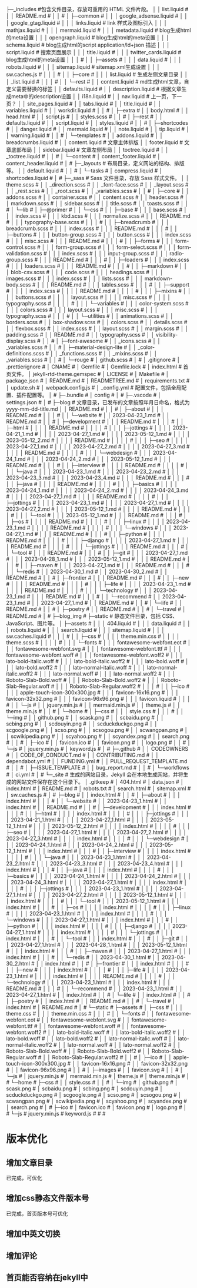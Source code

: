 ├─_includes                                          #包含文件目录，存放可重用的 HTML 文件片段。
│  │  list.liquid                                    #
│  │  README.md                                      #
│  │                                                 #
│  ├─common                                          #
│  │  │  google_adsense.liquid                       #
│  │  │  google_gtag.liquid                          #
│  │  │  links.liquid                                # link 样式及图标引入
│  │  │  mathjax.liquid                              #
│  │  │  mermaid.liquid                              #
│  │  │  metadata.liquid                             # blog生成html的meta设置
│  │  │  opengraph.liquid                            # blog生成html的meta设置
│  │  │  schema.liquid                               # blog生成html的script application/ld+json 描述
│  │  │  script.liquid                               # 搜索页面展示
│  │  │  title.liquid                                #
│  │  │  twitter_cards.liquid                        # blog生成html的meta设置
│  │  │                                              #
│  │  ├─assets                                       #
│  │  │      data.liquid                             #
│  │  │      robots.liquid                           #
│  │  │      sitemap.liquid                          # sitemap.xml生成设置
│  │  │      sw.caches.js                            #
│  │  │                                              #
│  │  ├─core                                         #
│  │  │      list.liquid                             # 生成左侧文章目录
│  │  │      _list.liquid                            #
│  │  │                                              #
│  │  └─rest                                         #
│  │          content.liquid                         # md生成html文章，自定义需要替换的标签
│  │          defaults.liquid                        #
│  │          description.liquid                     # 根据文章生成meta中的description设置
│  │          i18n.liquid                            #
│  │          nav.liquid                             # 上一页，下一页？
│  │          site_pages.liquid                      #
│  │          tabs.liquid                            #
│  │          title.liquid                           #
│  │          variables.liquid                       #
│  │          workdir.liquid                         #
│  │                                                 #
│  ├─extra                                           #
│  │      body.html                                  #
│  │      head.html                                  #
│  │      script.js                                  #
│  │      styles.scss                                #
│  │                                                 #
│  ├─rest                                            #
│  │      defaults.liquid                            #
│  │      script.liquid                              #
│  │      styles.liquid                              #
│  │                                                 #
│  ├─shortcodes                                      #
│  │      danger.liquid                              #
│  │      mermaid.liquid                             #
│  │      note.liquid                                #
│  │      tip.liquid                                 #
│  │      warning.liquid                             #
│  │                                                 #
│  └─templates                                       #
│      │  addons.liquid                              #
│      │  breadcrumbs.liquid                         #
│      │  content.liquid                             # 文章主体排版
│      │  footer.liquid                              # 文章底部布局
│      │  sidebar.liquid                             # 文章左侧布局
│      │  toctree.liquid                             #
│      │  _toctree.liquid                            #
│      │                                             #
│      └─content                                     #
│              content_footer.liquid                 #
│              content_header.liquid                 #
│                                                    #
├─_layouts                                           # 布局目录，定义网站的结构、排版等。
│  │  default.liquid                                 #
│  │                                                 #
│  └─tasks                                           #
│          compress.liquid                           #
│          shortcodes.liquid                         #
│                                                    #
├─_sass                                              # Sass 文件目录，存放 Sass 样式文件。
│  │  theme.scss                                     #
│  │  _direction.scss                                #
│  │  _font-face.scss                                #
│  │  _layout.scss                                   #
│  │  _rest.scss                                     #
│  │  _root.scss                                     #
│  │  _variables.scss                                #
│  │                                                 #
│  ├─core                                            #
│  │      addons.scss                                #
│  │      container.scss                             #
│  │      content.scss                               #
│  │      header.scss                                #
│  │      markdown.scss                              #
│  │      sidebar.scss                               #
│  │      title.scss                                 #
│  │      toasts.scss                                #
│  │                                                 #
│  └─lib                                             #
│      ├─@primer                                     #
│      │  └─css                                      #
│      │      ├─base                                 #
│      │      │      base.scss                       #
│      │      │      index.scss                      #
│      │      │      kbd.scss                        #
│      │      │      normalize.scss                  #
│      │      │      README.md                       #
│      │      │      typography-base.scss            #
│      │      │                                      #
│      │      ├─breadcrumb                           #
│      │      │      breadcrumb.scss                 #
│      │      │      index.scss                      #
│      │      │      README.md                       #
│      │      │                                      #
│      │      ├─buttons                              #
│      │      │      button-group.scss               #
│      │      │      button.scss                     #
│      │      │      index.scss                      #
│      │      │      misc.scss                       #
│      │      │      README.md                       #
│      │      │                                      #
│      │      ├─forms                                #
│      │      │      form-control.scss               #
│      │      │      form-group.scss                 #
│      │      │      form-select.scss                #
│      │      │      form-validation.scss            #
│      │      │      index.scss                      #
│      │      │      input-group.scss                #
│      │      │      radio-group.scss                #
│      │      │      README.md                       #
│      │      │                                      #
│      │      ├─loaders                              #
│      │      │      index.scss                      #
│      │      │      loaders.scss                    #
│      │      │      README.md                       #
│      │      │                                      #
│      │      ├─markdown                             #
│      │      │      blob-csv.scss                   #
│      │      │      code.scss                       #
│      │      │      headings.scss                   #
│      │      │      images.scss                     #
│      │      │      index.scss                      #
│      │      │      lists.scss                      #
│      │      │      markdown-body.scss              #
│      │      │      README.md                       #
│      │      │      tables.scss                     #
│      │      │                                      #
│      │      ├─support                              #
│      │      │  │  index.scss                       #
│      │      │  │  README.md                        #
│      │      │  │                                   #
│      │      │  ├─mixins                            #
│      │      │  │      buttons.scss                 #
│      │      │  │      layout.scss                  #
│      │      │  │      misc.scss                    #
│      │      │  │      typography.scss              #
│      │      │  │                                   #
│      │      │  └─variables                         #
│      │      │          color-system.scss           #
│      │      │          colors.scss                 #
│      │      │          layout.scss                 #
│      │      │          misc.scss                   #
│      │      │          typography.scss             #
│      │      │                                      #
│      │      └─utilities                            #
│      │              animations.scss                #
│      │              borders.scss                   #
│      │              box-shadow.scss                #
│      │              colors.scss                    #
│      │              details.scss                   #
│      │              flexbox.scss                   #
│      │              index.scss                     #
│      │              layout.scss                    #
│      │              margin.scss                    #
│      │              padding.scss                   #
│      │              README.md                      #
│      │              typography.scss                #
│      │              visibility-display.scss        #
│      │                                             #
│      ├─font-awesome                                #
│      │      _icons.scss                            #
│      │      _variables.scss                        #
│      │                                             #
│      ├─material-design-lite                        #
│      │      _color-definitions.scss                #
│      │      _functions.scss                        #
│      │      _mixins.scss                           #
│      │      _variables.scss                        #
│      │                                             #
│      └─rouge                                       #
│              github.scss                           #
│                                                    #
│  .gitignore                                        #
│  .prettierignore                                   #
│  CNAME                                             #
│  Gemfile                                           #
│  Gemfile.lock                                      #
│  index.html                                        # 首页文件。
│  jekyll-rtd-theme.gemspec                          #
│  LICENSE                                           #
│  Makefile                                          #
│  package.json                                      #
│  README.md                                         #
│  READMETREE.md                                     #
│  requirements.txt                                  #
│  update.sh                                         #
│  webpack.config.js                                 #
│  _config.yml                                       # 配置文件，包括全局配置、插件配置等。
│                                                    #
├─.bundle                                            #
│      config                                        #
│                                                    #
├─.vscode                                            #
│      settings.json                                 #
│                                                    #
├─blog                                               # 文章目录，已发布的文章按照年月日命名，格式为 yyyy-mm-dd-title.md
│  │  README.md                                      #
│  │                                                 #
│  ├─about                                           #
│  │  │  README.md                                   #
│  │  │                                              #
│  │  └─website                                      #
│  │          2023-04-23_1.md                        #
│  │          README.md                              #
│  │                                                 #
│  ├─development                                     #
│  │  │  README.md                                   #
│  │  │                                              #
│  │  ├─html                                         #
│  │  │  │  README.md                                #
│  │  │  │                                           #
│  │  │  ├─jottings                                  #
│  │  │  │      2023-04-21_1.md                      #
│  │  │  │      2023-04-27_1.md                      #
│  │  │  │      2023-05-12_1.md                      #
│  │  │  │      2023-05-12_2.md                      #
│  │  │  │      README.md                            #
│  │  │  │                                           #
│  │  │  ├─seo                                       #
│  │  │  │      2023-04-27_1.md                      #
│  │  │  │      2023-04-27_2.md                      #
│  │  │  │      2023-04-27_3.md                      #
│  │  │  │      README.md                            #
│  │  │  │                                           #
│  │  │  └─webdesign                                 #
│  │  │          2023-04-24_1.md                     #
│  │  │          2023-04-24_2.md                     #
│  │  │          2023-05-12_1.md                     #
│  │  │          README.md                           #
│  │  │                                              #
│  │  ├─interview                                    #
│  │  │  │  README.md                                #
│  │  │  │                                           #
│  │  │  └─java                                      #
│  │  │          2023-04-23_1.md                     #
│  │  │          2023-04-23_2.md                     #
│  │  │          2023-04-23_3.md                     #
│  │  │          2023-04-23_4.md                     #
│  │  │          README.md                           #
│  │  │                                              #
│  │  ├─java                                         #
│  │  │  │  README.md                                #
│  │  │  │                                           #
│  │  │  ├─basics                                    #
│  │  │  │      2023-04-24_1.md                      #
│  │  │  │      2023-04-24_2.md                      #
│  │  │  │      2023-04-24_3.md                      #
│  │  │  │      2023-04-27_1.md                      #
│  │  │  │      README.md                            #
│  │  │  │                                           #
│  │  │  ├─jottings                                  #
│  │  │  │      2023-04-23_1.md                      #
│  │  │  │      2023-04-27_1.md                      #
│  │  │  │      2023-04-27_2.md                      #
│  │  │  │      2023-05-12_1.md                      #
│  │  │  │      README.md                            #
│  │  │  │                                           #
│  │  │  └─tool                                      #
│  │  │          2023-05-12_1.md                     #
│  │  │          README.md                           #
│  │  │                                              #
│  │  ├─os                                           #
│  │  │  │  README.md                                #
│  │  │  │                                           #
│  │  │  ├─linux                                     #
│  │  │  │      2023-04-23_1.md                      #
│  │  │  │      README.md                            #
│  │  │  │                                           #
│  │  │  └─windows                                   #
│  │  │          2023-04-27_1.md                     #
│  │  │          README.md                           #
│  │  │                                              #
│  │  ├─python                                       #
│  │  │  │  README.md                                #
│  │  │  │                                           #
│  │  │  ├─django                                    #
│  │  │  │      2023-04-27_1.md                      #
│  │  │  │      README.md                            #
│  │  │  │                                           #
│  │  │  └─jottings                                  #
│  │  │          README.md                           #
│  │  │                                              #
│  │  └─tool                                         #
│  │      │  README.md                               #
│  │      │                                          #
│  │      ├─git                                      #
│  │      │      2023-04-27_1.md                     #
│  │      │      2023-04-28_1.md                     #
│  │      │      2023-05-12_1.md                     #
│  │      │      README.md                           #
│  │      │                                          #
│  │      ├─maven                                    #
│  │      │      2023-04-27_1.md                     #
│  │      │      README.md                           #
│  │      │                                          #
│  │      └─redis                                    #
│  │              2023-04-30_1.md                    #
│  │              2023-04-30_2.md                    #
│  │              README.md                          #
│  │                                                 #
│  ├─frontier                                        #
│  │  │  README.md                                   #
│  │  │                                              #
│  │  ├─new                                          #
│  │  │  │  README.md                                #
│  │  │  │                                           #
│  │  │  ├─life                                      #
│  │  │  │      2023-04-23_1.md                      #
│  │  │  │      README.md                            #
│  │  │  │                                           #
│  │  │  └─technology                                #
│  │  │          2023-04-23_1.md                     #
│  │  │          README.md                           #
│  │  │                                              #
│  │  └─recommend                                    #
│  │          2023-04-23_1.md                        #
│  │          2023-04-27_1.md                        #
│  │          README.md                              #
│  │                                                 #
│  └─life                                            #
│      │  README.md                                  #
│      │                                             #
│      ├─poetry                                      #
│      │      README.md                              #
│      │                                             #
│      └─travel                                      #
│              README.md                             #
│                                                    #
├─blog_img                                           #
├─static                                             # 静态文件目录，包括 CSS、JavaScript、图片等。
│  ├─assets                                          #
│  │  │  404.liquid                                  #
│  │  │  data.liquid                                 #
│  │  │  robots.liquid                               #
│  │  │  search.liquid                               #
│  │  │  sitemap.liquid                              #
│  │  │  sw.caches.liquid                            #
│  │  │                                              #
│  │  ├─css                                          #
│  │  │  │  theme.min.css                            #
│  │  │  │  theme.scss                               #
│  │  │  │                                           #
│  │  │  └─fonts                                     #
│  │  │          fontawesome-webfont.eot             #
│  │  │          fontawesome-webfont.svg             #
│  │  │          fontawesome-webfont.ttf             #
│  │  │          fontawesome-webfont.woff            #
│  │  │          fontawesome-webfont.woff2           #
│  │  │          lato-bold-italic.woff               #
│  │  │          lato-bold-italic.woff2              #
│  │  │          lato-bold.woff                      #
│  │  │          lato-bold.woff2                     #
│  │  │          lato-normal-italic.woff             #
│  │  │          lato-normal-italic.woff2            #
│  │  │          lato-normal.woff                    #
│  │  │          lato-normal.woff2                   #
│  │  │          Roboto-Slab-Bold.woff               #
│  │  │          Roboto-Slab-Bold.woff2              #
│  │  │          Roboto-Slab-Regular.woff            #
│  │  │          Roboto-Slab-Regular.woff2           #
│  │  │                                              #
│  │  ├─ico                                          #
│  │  │      apple-touch-icon-300x300.jpg            #
│  │  │      favicon-16x16.png                       #
│  │  │      favicon-32x32.png                       #
│  │  │      favicon-96x96.png                       #
│  │  │      favicon.liquid                          #
│  │  │                                              #
│  │  └─js                                           #
│  │          jquery.min.js                          #
│  │          mermaid.min.js                         #
│  │          theme.js                               #
│  │          theme.min.js                           #
│  │                                                 #
│  └─home                                            #
│      ├─css                                         #
│      │  │  style.css                               #
│      │  │                                          #
│      │  └─img                                      #
│      │          github.png                         #
│      │          scask.png                          #
│      │          scbaidu.png                        #
│      │          scbing.png                         #
│      │          scdouyin.png                       #
│      │          scduckduckgo.png                   #
│      │          scgoogle.png                       #
│      │          scso.png                           #
│      │          scsogou.png                        #
│      │          scwangpan.png                      #
│      │          scwikipedia.png                    #
│      │          scyahoo.png                        #
│      │          scyandex.png                       #
│      │          search.png                         #
│      │                                             #
│      ├─ico                                         #
│      │      favicon.ico                            #
│      │      favicon.png                            #
│      │      logo.png                               #
│      │                                             #
│      └─js                                          #
│              jquery.min.js                         #
│              keyword.js                            #
│                                                    #
├─.github                                            #
│  │  CODEOWNERS                                     #
│  │  CODE_OF_CONDUCT.md                             #
│  │  CONTRIBUTING.md                                #
│  │  dependabot.yml                                 #
│  │  FUNDING.yml                                    #
│  │  PULL_REQUEST_TEMPLATE.md                       #
│  │                                                 #
│  ├─ISSUE_TEMPLATE                                  #
│  │      bug_report.md                              #
│  │                                                 #
│  └─workflows                                       #
│          ci.yml                                    #
│                                                    #
└─_site                                              # 生成的网站目录，Jekyll 会在本地生成网站，并将生成的网站文件保存在这个目录下。
    │  .gitkeep                                      #
    │  404.html                                      #
    │  data.json                                     #
    │  index.html                                    #
    │  README.md                                     #
    │  robots.txt                                    #
    │  search.html                                   #
    │  sitemap.xml                                   #
    │  sw.caches.js                                  #
    │                                                #
    ├─blog                                           #
    │  │  index.html                                 #
    │  │                                             #
    │  ├─about                                       #
    │  │  │  index.html                              #
    │  │  │                                          #
    │  │  └─website                                  #
    │  │          2023-04-23_1.html                  #
    │  │          index.html                         #
    │  │          README.md                          #
    │  │                                             #
    │  ├─development                                 #
    │  │  │  index.html                              #
    │  │  │                                          #
    │  │  ├─html                                     #
    │  │  │  │  index.html                           #
    │  │  │  │                                       #
    │  │  │  ├─jottings                              #
    │  │  │  │      2023-04-21_1.html                #
    │  │  │  │      2023-04-27_1.html                #
    │  │  │  │      2023-05-12_1.html                #
    │  │  │  │      2023-05-12_2.html                #
    │  │  │  │      index.html                       #
    │  │  │  │                                       #
    │  │  │  ├─seo                                   #
    │  │  │  │      2023-04-27_1.html                #
    │  │  │  │      2023-04-27_2.html                #
    │  │  │  │      2023-04-27_3.html                #
    │  │  │  │      index.html                       #
    │  │  │  │                                       #
    │  │  │  └─webdesign                             #
    │  │  │          2023-04-24_1.html               #
    │  │  │          2023-04-24_2.html               #
    │  │  │          2023-05-12_1.html               #
    │  │  │          index.html                      #
    │  │  │                                          #
    │  │  ├─interview                                #
    │  │  │  │  index.html                           #
    │  │  │  │                                       #
    │  │  │  └─java                                  #
    │  │  │          2023-04-23_1.html               #
    │  │  │          2023-04-23_2.html               #
    │  │  │          2023-04-23_3.html               #
    │  │  │          2023-04-23_4.html               #
    │  │  │          index.html                      #
    │  │  │                                          #
    │  │  ├─java                                     #
    │  │  │  │  index.html                           #
    │  │  │  │                                       #
    │  │  │  ├─basics                                #
    │  │  │  │      2023-04-24_1.html                #
    │  │  │  │      2023-04-24_2.html                #
    │  │  │  │      2023-04-24_3.html                #
    │  │  │  │      2023-04-27_1.html                #
    │  │  │  │      index.html                       #
    │  │  │  │                                       #
    │  │  │  ├─jottings                              #
    │  │  │  │      2023-04-23_1.html                #
    │  │  │  │      2023-04-27_1.html                #
    │  │  │  │      2023-04-27_2.html                #
    │  │  │  │      2023-05-12_1.html                #
    │  │  │  │      index.html                       #
    │  │  │  │                                       #
    │  │  │  └─tool                                  #
    │  │  │          2023-05-12_1.html               #
    │  │  │          index.html                      #
    │  │  │                                          #
    │  │  ├─os                                       #
    │  │  │  │  index.html                           #
    │  │  │  │                                       #
    │  │  │  ├─linux                                 #
    │  │  │  │      2023-04-23_1.html                #
    │  │  │  │      index.html                       #
    │  │  │  │                                       #
    │  │  │  └─windows                               #
    │  │  │          2023-04-27_1.html               #
    │  │  │          index.html                      #
    │  │  │                                          #
    │  │  ├─python                                   #
    │  │  │  │  index.html                           #
    │  │  │  │                                       #
    │  │  │  ├─django                                #
    │  │  │  │      2023-04-27_1.html                #
    │  │  │  │      index.html                       #
    │  │  │  │                                       #
    │  │  │  └─jottings                              #
    │  │  │          index.html                      #
    │  │  │                                          #
    │  │  └─tool                                     #
    │  │      │  index.html                          #
    │  │      │                                      #
    │  │      ├─git                                  #
    │  │      │      2023-04-27_1.html               #
    │  │      │      2023-04-28_1.html               #
    │  │      │      2023-05-12_1.html               #
    │  │      │      index.html                      #
    │  │      │                                      #
    │  │      ├─maven                                #
    │  │      │      2023-04-27_1.html               #
    │  │      │      index.html                      #
    │  │      │                                      #
    │  │      └─redis                                #
    │  │              2023-04-30_1.html              #
    │  │              2023-04-30_2.html              #
    │  │              index.html                     #
    │  │                                             #
    │  ├─frontier                                    #
    │  │  │  index.html                              #
    │  │  │                                          #
    │  │  ├─new                                      #
    │  │  │  │  index.html                           #
    │  │  │  │                                       #
    │  │  │  ├─life                                  #
    │  │  │  │      2023-04-23_1.html                #
    │  │  │  │      index.html                       #
    │  │  │  │      README.md                        #
    │  │  │  │                                       #
    │  │  │  └─technology                            #
    │  │  │          2023-04-23_1.html               #
    │  │  │          index.html                      #
    │  │  │          README.md                       #
    │  │  │                                          #
    │  │  └─recommend                                #
    │  │          2023-04-23_1.html                  #
    │  │          2023-04-27_1.html                  #
    │  │          index.html                         #
    │  │                                             #
    │  └─life                                        #
    │      │  index.html                             #
    │      │                                         #
    │      ├─poetry                                  #
    │      │      index.html                         #
    │      │      README.md                          #
    │      │                                         #
    │      └─travel                                  #
    │              index.html                        #
    │              README.md                         #
    │                                                #
    └─static                                         #
        ├─assets                                     #
        │  ├─css                                     #
        │  │  │  theme.css                           #
        │  │  │  theme.min.css                       #
        │  │  │                                      #
        │  │  └─fonts                                #
        │  │          fontawesome-webfont.eot        #
        │  │          fontawesome-webfont.svg        #
        │  │          fontawesome-webfont.ttf        #
        │  │          fontawesome-webfont.woff       #
        │  │          fontawesome-webfont.woff2      #
        │  │          lato-bold-italic.woff          #
        │  │          lato-bold-italic.woff2         #
        │  │          lato-bold.woff                 #
        │  │          lato-bold.woff2                #
        │  │          lato-normal-italic.woff        #
        │  │          lato-normal-italic.woff2       #
        │  │          lato-normal.woff               #
        │  │          lato-normal.woff2              #
        │  │          Roboto-Slab-Bold.woff          #
        │  │          Roboto-Slab-Bold.woff2         #
        │  │          Roboto-Slab-Regular.woff       #
        │  │          Roboto-Slab-Regular.woff2      #
        │  │                                         #
        │  ├─ico                                     #
        │  │      apple-touch-icon-300x300.jpg       #
        │  │      favicon-16x16.png                  #
        │  │      favicon-32x32.png                  #
        │  │      favicon-96x96.png                  #
        │  │                                         #
        │  ├─images                                  #
        │  │      favicon.svg                        #
        │  │                                         #
        │  └─js                                      #
        │          jquery.min.js                     #
        │          mermaid.min.js                    #
        │          theme.js                          #
        │          theme.min.js                      #
        │                                            #
        └─home                                       #
            ├─css                                    #
            │  │  style.css                          #
            │  │                                     #
            │  └─img                                 #
            │          github.png                    #
            │          scask.png                     #
            │          scbaidu.png                   #
            │          scbing.png                    #
            │          scdouyin.png                  #
            │          scduckduckgo.png              #
            │          scgoogle.png                  #
            │          scso.png                      #
            │          scsogou.png                   #
            │          scwangpan.png                 #
            │          scwikipedia.png               #
            │          scyahoo.png                   #
            │          scyandex.png                  #
            │          search.png                    #
            │                                        #
            ├─ico                                    #
            │      favicon.ico                       #
            │      favicon.png                       #
            │      logo.png                          #
            │                                        #
            └─js                                     #
                    jquery.min.js                    #
                    keyword.js                       #
													#
													#

# 版本优化

## 增加文章目录
已完成，可优化

## 增加css静态文件版本号
已完成，首页版本号可优化


## 增加中英文切换

## 增加评论

## 首页能否容纳在jekyll中